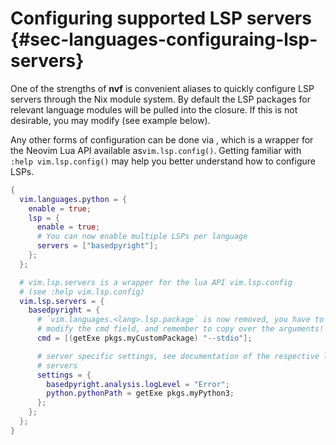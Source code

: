# Configuring supported LSP servers {#sec-languages-configuraing-lsp-servers}

One of the strengths of **nvf** is convenient aliases to quickly configure LSP
servers through the Nix module system. By default the LSP packages for relevant
language modules will be pulled into the closure. If this is not desirable, you
may modify [](#opt-vim.lsp.servers._name_.cmd) (see example below).

Any other forms of configuration can be done via [](#opt-vim.lsp.servers), which
is a wrapper for the Neovim Lua API available as`vim.lsp.config()`. Getting
familiar with `:help vim.lsp.config()` may help you better understand how to
configure LSPs.

```nix
{
  vim.languages.python = {
    enable = true;
    lsp = {
      enable = true;
      # You can now enable multiple LSPs per language
      servers = ["basedpyright"];
    };
  };

  # vim.lsp.servers is a wrapper for the lua API vim.lsp.config
  # (see :help vim.lsp.config)
  vim.lsp.servers = {
    basedpyright = {
      # `vim.languages.<lang>.lsp.package` is now removed, you have to
      # modify the cmd field, and remember to copy over the arguments!
      cmd = [(getExe pkgs.myCustomPackage) "--stdio"];

      # server specific settings, see documentation of the respective language
      # servers
      settings = {
        basedpyright.analysis.logLevel = "Error";
        python.pythonPath = getExe pkgs.myPython3;
      };
    };
  };
}
```
